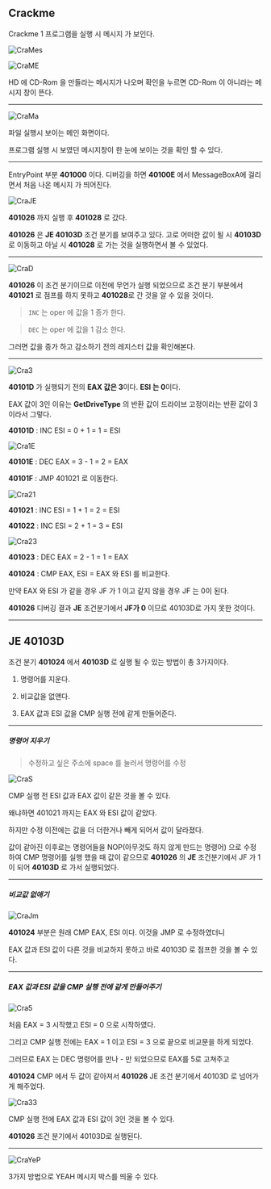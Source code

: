 ## Crackme

Crackme 1 프로그램을 실행 시 메시지 가 보인다.

![CraMes](https://raw.githubusercontent.com/sosouni14/image_server/main/image_rev/CraMes.png)

![CraME](https://raw.githubusercontent.com/sosouni14/image_server/main/image_rev/CraME.png)

 HD 에 CD-Rom 을 만들라는 메시지가 나오며 확인을 누르면 CD-Rom 이 아니라는 메시지 창이 뜬다.

----

![CraMa](https://raw.githubusercontent.com/sosouni14/image_server/main/image_rev/CraMa.png)

파일 실행시 보이는 메인 화면이다.

프로그램 실행 시 보였던 메시지창이 한 눈에 보이는 것을 확인 할 수 있다.

---

EntryPoint 부분 **401000** 이다. 디버깅을 하면 **40100E** 에서 MessageBoxA에 걸리면서 처음 나온 메시지 가 띄어진다.

![CraJE](https://raw.githubusercontent.com/sosouni14/image_server/main/image_rev/CraJE.png)

**401026** 까지 실행 후 **401028** 로 갔다. 

**401026** 은 **JE 40103D**  조건 분기를 보여주고 있다. 고로 어떠한 값이 될 시 **40103D** 로 이동하고 아닐 시 **401028** 로 가는 것을 실행하면서 볼 수 있었다.

---

![CraD](https://raw.githubusercontent.com/sosouni14/image_server/main/image_rev/CraD.png)

**401026** 이 조건 분기이므로 이전에 무언가 실행 되었으므로 조건 분기 부분에서 **401021** 로 점프를 하지 못하고 **401028**로 간 것을 알 수 있을 것이다.

> `INC` 는 oper 에 값을 1 증가 한다.

> `DEC` 는 oper 에 값을 1 감소 한다.

그러면 값을 증가 하고 감소하기 전의 레지스터 값을 확인해본다.

---

![Cra3](https://raw.githubusercontent.com/sosouni14/image_server/main/image_rev/Cra3.png)

**40101D** 가 실행되기 전의 **EAX 값은 3**이다. **ESI 는 0**이다.

EAX 값이 3인 이유는 **GetDriveType** 의 반환 값이 드라이브 고정이라는 반환 값이 3이라서 그렇다.

**40101D** : INC ESI = 0 + 1 = 1 = ESI

![Cra1E](https://raw.githubusercontent.com/sosouni14/image_server/main/image_rev/Cra1E.png)

**40101E** : DEC EAX = 3 - 1 = 2 = EAX

**40101F** : JMP 401021 로 이동한다.

![Cra21](https://raw.githubusercontent.com/sosouni14/image_server/main/image_rev/Cra21.png)

**401021** : INC ESI = 1 + 1 = 2 = ESI

**401022** : INC ESI = 2 + 1 = 3 = ESI

![Cra23](https://raw.githubusercontent.com/sosouni14/image_server/main/image_rev/Cra23.png)

**401023** : DEC EAX = 2 - 1 = 1 = EAX

**401024** : CMP EAX, ESI = EAX 와 ESI 를 비교한다.

만약 EAX 와 ESI 가 같을 경우 JF 가 1 이고 같지 않을 경우 JF 는 0이 된다.

**401026** 디버깅 결과 **JE** 조건분기에서 **JF가 0** 이므로 40103D로 가지 못한 것이다.

---

## JE 40103D

조건 분기 **401024** 에서 **40103D** 로 실행 될 수 있는 방법이 총 3가지이다.

1. 명령어를 지운다.

2. 비교값을 없앤다.
3. EAX 값과 ESI 값을 CMP 실행 전에 같게 만들어준다.

---

##### 명령어 지우기

> 수정하고 싶은 주소에 space 를 눌러서 명령어를 수정

![CraS](https://raw.githubusercontent.com/sosouni14/image_server/main/image_rev/CraS.png)

CMP 실행 전 ESI 값과 EAX 값이 같은 것을 볼 수 있다.

왜냐하면 401021 까지는 EAX 와 ESI 값이 같았다. 

하지만 수정 이전에는 값을 더 더한거나 빼게 되어서 값이 달라졌다.

값이 같아진 이후로는 명령어들을 NOP(아무것도 하지 않게 만드는 명령어) 으로 수정하여 CMP 명령어를 실행 했을 때 값이 같으므로 **401026** 의 **JE** 조건분기에서 JF 가 1이 되어 **40103D** 로 가서 실행되었다.

---

##### 비교값 없애기

![CraJm](https://raw.githubusercontent.com/sosouni14/image_server/main/image_rev/CraJm.png)

**401024** 부분은 원래 CMP EAX, ESI 이다. 이것을 JMP 로 수정하였더니

EAX 값과 ESI 값이 다른 것을 비교하지 못하고 바로 40103D 로 점프한 것을 볼 수 있다.

---

##### EAX 값과 ESI 값을 CMP 실행 전에 같게 만들어주기

![Cra5](https://raw.githubusercontent.com/sosouni14/image_server/main/image_rev/Cra5.png)

처음 EAX = 3 시작했고 ESI = 0 으로 시작하였다. 

그리고 CMP 실행 전에는 EAX = 1 이고 ESI = 3 으로 끝으로 비교문을 하게 되었다.

그러므로 EAX 는 DEC 명령어를 만나 - 만 되었으므로 EAX를 5로 고쳐주고

**401024** CMP 에서 두 값이 같아져서 **401026** JE 조건 분기에서 40103D 로 넘어가게 해주었다.

![Cra33](https://raw.githubusercontent.com/sosouni14/image_server/main/image_rev/Cra33.png)

CMP 실행 전에 EAX 값과 ESI 값이 3인 것을 볼 수 있다.

**401026**  조건 분기에서 40103D로 실행된다.

---

![CraYeP](https://raw.githubusercontent.com/sosouni14/image_server/main/image_rev/CraYeP.png)

3가지 방법으로 YEAH 메시지 박스를 띄울 수 있다.

